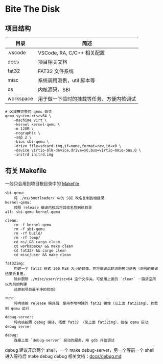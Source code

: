 # Bite The Disk

## 项目结构
| 目录      | 简述                                     |
| --------- | ---------------------------------------- |
| .vscode   | VSCode, RA, C/C++ 相关配置               |
| docs      | 项目相关文档                             |
| fat32     | FAT32 文件系统                           |
| misc      | 系统调用测例，util 脚本等                |
| os        | 内核源码，SBI                            |
| workspace | 用于做一下临时的挂载等任务，方便内核调试 |

```
# 区域赛完整的 qemu 命令
qemu-system-riscv64 \
    -machine virt \
    -kernel kernel-qemu \
    -m 128M \
    -nographic \
    -smp 2 \
    -bios sbi-qemu \
    -drive file=sdcard.img,if=none,format=raw,id=x0 \
    -device virtio-blk-device,drive=x0,bus=virtio-mmio-bus.0 \
    -initrd initrd.img
```

## 有关 Makefile
一般只会用到项目根目录中的 [Makefile](./Makefile)

```shell
sbi-qemu:
    将 ./os/bootloader/ 中的 SBI 改名复制到根目录
kernel-qemu:
    按照 release 编译内核后将其改名放到根目录
all: sbi-qemu kernel-qemu

clean:
	rm -f kernel-qemu
	rm -f sbi-qemu
	rm -rf build/
	rm -rf temp/
	cd os/ && cargo clean
	cd workspace/ && make clean
	cd fat32/ && cargo clean
	cd misc/user && make clean

fat32img: 
    构建一个 fat32 格式 300 MiB 大小的镜像，并将编译后的测例拷贝进去（测例的编译结果会复用，
    除非删除 ./misc/user/riscv64 这个文件夹，可使用上面的 `clean` 一键清空所以先前的构建
    还原到项目最干净的状态）

run:
	将内核按 release 编译后，使用本地构建的 fat32 镜像（见上面 fat32img），挂载到 qemu 运行

debug-server:
    将内核按照 debug 编译，搭载 fat32 （见上面 fat32img），挂在 qemu 启动 debug server

debug:
	连接上面 `debug-server` 启动的服务，用 gdb 开始调试

```

debug 建议开启两个 shell，一个 make debug-server，另一个等前一个 shell 进入等待后 make debug
debug 相关文档：[docs/debug.md](docs/debug.md)
